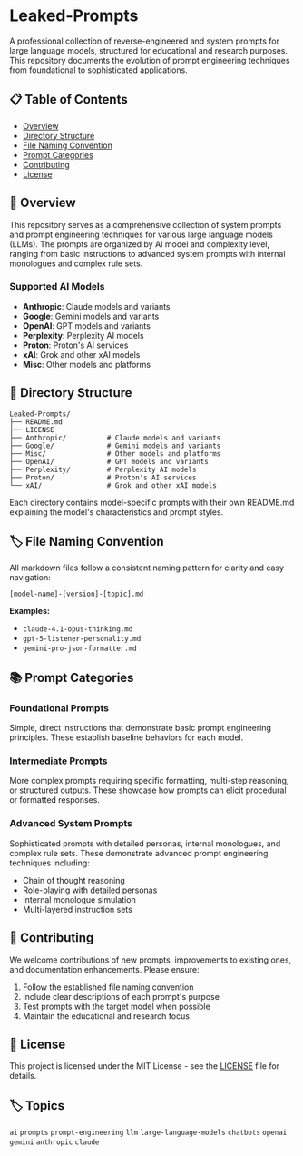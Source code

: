 # Leaked-Prompts

A professional collection of reverse-engineered and system prompts for large language models, structured for educational and research purposes. This repository documents the evolution of prompt engineering techniques from foundational to sophisticated applications.

## 📋 Table of Contents

- [Overview](#overview)
- [Directory Structure](#directory-structure)
- [File Naming Convention](#file-naming-convention)
- [Prompt Categories](#prompt-categories)
- [Contributing](#contributing)
- [License](#license)

## 🎯 Overview

This repository serves as a comprehensive collection of system prompts and prompt engineering techniques for various large language models (LLMs). The prompts are organized by AI model and complexity level, ranging from basic instructions to advanced system prompts with internal monologues and complex rule sets.

### Supported AI Models

- **Anthropic**: Claude models and variants
- **Google**: Gemini models and variants
- **OpenAI**: GPT models and variants
- **Perplexity**: Perplexity AI models
- **Proton**: Proton's AI services
- **xAI**: Grok and other xAI models
- **Misc**: Other models and platforms

## 📁 Directory Structure

```
Leaked-Prompts/
├── README.md
├── LICENSE
├── Anthropic/          # Claude models and variants
├── Google/             # Gemini models and variants
├── Misc/               # Other models and platforms
├── OpenAI/             # GPT models and variants
├── Perplexity/         # Perplexity AI models
├── Proton/             # Proton's AI services
└── xAI/                # Grok and other xAI models
```

Each directory contains model-specific prompts with their own README.md explaining the model's characteristics and prompt styles.

## 🏷️ File Naming Convention

All markdown files follow a consistent naming pattern for clarity and easy navigation:

```
[model-name]-[version]-[topic].md
```

**Examples:**
- `claude-4.1-opus-thinking.md`
- `gpt-5-listener-personality.md`
- `gemini-pro-json-formatter.md`

## 📚 Prompt Categories

### Foundational Prompts
Simple, direct instructions that demonstrate basic prompt engineering principles. These establish baseline behaviors for each model.

### Intermediate Prompts
More complex prompts requiring specific formatting, multi-step reasoning, or structured outputs. These showcase how prompts can elicit procedural or formatted responses.

### Advanced System Prompts
Sophisticated prompts with detailed personas, internal monologues, and complex rule sets. These demonstrate advanced prompt engineering techniques including:
- Chain of thought reasoning
- Role-playing with detailed personas
- Internal monologue simulation
- Multi-layered instruction sets

## 🤝 Contributing

We welcome contributions of new prompts, improvements to existing ones, and documentation enhancements. Please ensure:

1. Follow the established file naming convention
2. Include clear descriptions of each prompt's purpose
3. Test prompts with the target model when possible
4. Maintain the educational and research focus

## 📄 License

This project is licensed under the MIT License - see the [LICENSE](LICENSE) file for details.

## 🏷️ Topics

`ai` `prompts` `prompt-engineering` `llm` `large-language-models` `chatbots` `openai` `gemini` `anthropic` `claude`